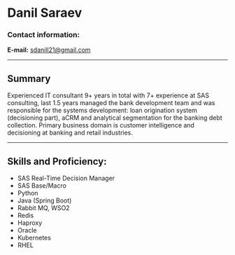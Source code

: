 # Danil Saraev
### Contact information:
**E-mail:** sdanill21@gmail.com

---
## Summary
Experienced IT consultant 9+ years in total with 7+ experience at SAS consulting, last 1.5 years managed the bank development team and was responsible for the systems development: loan origination system (decisioning part), aCRM and analytical segmentation for the banking debt collection. Primary business domain is customer intelligence and decisioning at banking and retail industries. 

---
## Skills and Proficiency:
+ SAS Real-Time Decision Manager
+ SAS Base/Macro
+ Python
+ Java (Spring Boot)
+ Rabbit MQ, WSO2
+ Redis
+ Haproxy
+ Oracle
+ Kubernetes
+ RHEL

